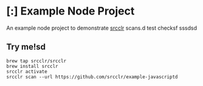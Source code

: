 # [:] Example Node Project

An example node project to demonstrate [srcclr](https://www.srsscclr.com) scans.d test checksf
sssdsd
## Try me!sd

```
brew tap srcclr/srcclr
brew install srcclr
srcclr activate
srcclr scan --url https://github.com/srcclr/example-javascriptd
```
